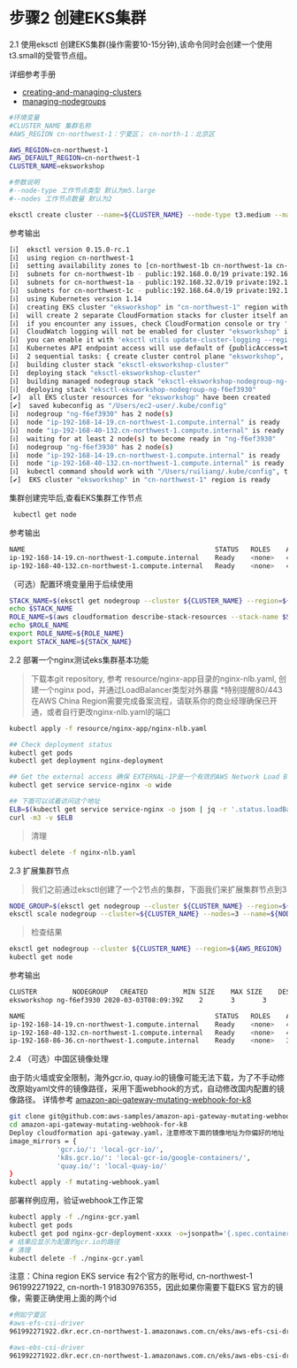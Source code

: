 # 步骤2 创建EKS集群

2.1 使用eksctl 创建EKS集群(操作需要10-15分钟),该命令同时会创建一个使用t3.small的受管节点组。

详细参考手册
* [creating-and-managing-clusters](https://eksctl.io/usage/creating-and-managing-clusters/)
* [managing-nodegroups](https://eksctl.io/usage/managing-nodegroups/)


 ```bash
 #环境变量
 #CLUSTER_NAME 集群名称
 #AWS_REGION cn-northwest-1：宁夏区； cn-north-1：北京区

 AWS_REGION=cn-northwest-1
 AWS_DEFAULT_REGION=cn-northwest-1
 CLUSTER_NAME=eksworkshop

 #参数说明
 #--node-type 工作节点类型 默认为m5.large
 #--nodes 工作节点数量 默认为2
 
 eksctl create cluster --name=${CLUSTER_NAME} --node-type t3.medium --managed --alb-ingress-access --region=${AWS_REGION}

 ```
 
参考输出
 ```bash
 [ℹ]  eksctl version 0.15.0-rc.1
 [ℹ]  using region cn-northwest-1
 [ℹ]  setting availability zones to [cn-northwest-1b cn-northwest-1a cn-northwest-1c]
 [ℹ]  subnets for cn-northwest-1b - public:192.168.0.0/19 private:192.168.96.0/19
 [ℹ]  subnets for cn-northwest-1a - public:192.168.32.0/19 private:192.168.128.0/19
 [ℹ]  subnets for cn-northwest-1c - public:192.168.64.0/19 private:192.168.160.0/19
 [ℹ]  using Kubernetes version 1.14
 [ℹ]  creating EKS cluster "eksworkshop" in "cn-northwest-1" region with managed nodes
 [ℹ]  will create 2 separate CloudFormation stacks for cluster itself and the initial managed nodegroup
 [ℹ]  if you encounter any issues, check CloudFormation console or try 'eksctl utils describe-stacks --region=cn-northwest-1 --cluster=eksworkshop'
 [ℹ]  CloudWatch logging will not be enabled for cluster "eksworkshop" in "cn-northwest-1"
 [ℹ]  you can enable it with 'eksctl utils update-cluster-logging --region=cn-northwest-1 --cluster=eksworkshop'
 [ℹ]  Kubernetes API endpoint access will use default of {publicAccess=true, privateAccess=false} for cluster "eksworkshop" in "cn-northwest-1"
 [ℹ]  2 sequential tasks: { create cluster control plane "eksworkshop", create managed nodegroup "ng-f6ef3930" }
 [ℹ]  building cluster stack "eksctl-eksworkshop-cluster"
 [ℹ]  deploying stack "eksctl-eksworkshop-cluster"
 [ℹ]  building managed nodegroup stack "eksctl-eksworkshop-nodegroup-ng-f6ef3930"
 [ℹ]  deploying stack "eksctl-eksworkshop-nodegroup-ng-f6ef3930"
 [✔]  all EKS cluster resources for "eksworkshop" have been created
 [✔]  saved kubeconfig as "/Users/ec2-user/.kube/config"
 [ℹ]  nodegroup "ng-f6ef3930" has 2 node(s)
 [ℹ]  node "ip-192-168-14-19.cn-northwest-1.compute.internal" is ready
 [ℹ]  node "ip-192-168-40-132.cn-northwest-1.compute.internal" is ready
 [ℹ]  waiting for at least 2 node(s) to become ready in "ng-f6ef3930"
 [ℹ]  nodegroup "ng-f6ef3930" has 2 node(s)
 [ℹ]  node "ip-192-168-14-19.cn-northwest-1.compute.internal" is ready
 [ℹ]  node "ip-192-168-40-132.cn-northwest-1.compute.internal" is ready
 [ℹ]  kubectl command should work with "/Users/ruiliang/.kube/config", try 'kubectl get nodes'
 [✔]  EKS cluster "eksworkshop" in "cn-northwest-1" region is ready

 ```

  集群创建完毕后,查看EKS集群工作节点
  ```bash
   kubectl get node
  ```
  
  参考输出
 ```bash
 NAME                                                STATUS   ROLES    AGE    VERSION
ip-192-168-14-19.cn-northwest-1.compute.internal    Ready    <none>   4d1h   v1.14.9-eks-1f0ca9
ip-192-168-40-132.cn-northwest-1.compute.internal   Ready    <none>   4d1h   v1.14.9-eks-1f0ca9

 ```

（可选）配置环境变量用于后续使用
```bash
STACK_NAME=$(eksctl get nodegroup --cluster ${CLUSTER_NAME} --region=${AWS_REGION} -o json | jq -r '.[].StackName')
echo $STACK_NAME
ROLE_NAME=$(aws cloudformation describe-stack-resources --stack-name $STACK_NAME --region=${AWS_REGION} | jq -r '.StackResources[] | select(.ResourceType=="AWS::IAM::Role") | .PhysicalResourceId')
echo $ROLE_NAME
export ROLE_NAME=${ROLE_NAME}
export STACK_NAME=${STACK_NAME}
```

2.2 部署一个nginx测试eks集群基本功能

> 下载本git repository, 参考 resource/nginx-app目录的nginx-nlb.yaml, 创建一个nginx pod，并通过LoadBalancer类型对外暴露
 *特别提醒80/443 在AWS China Region需要完成备案流程，请联系你的商业经理确保已开通，或者自行更改nginx-nlb.yaml的端口

```bash
kubectl apply -f resource/nginx-app/nginx-nlb.yaml 

## Check deployment status
kubectl get pods
kubectl get deployment nginx-deployment 

## Get the external access 确保 EXTERNAL-IP是一个有效的AWS Network Load Balancer的地址
kubectl get service service-nginx -o wide 

## 下面可以试着访问这个地址
ELB=$(kubectl get service service-nginx -o json | jq -r '.status.loadBalancer.ingress[].hostname')
curl -m3 -v $ELB
```

> 清理
```bash
kubectl delete -f nginx-nlb.yaml 
```

2.3 扩展集群节点
> 我们之前通过eksctl创建了一个2节点的集群，下面我们来扩展集群节点到3
```bash
NODE_GROUP=$(eksctl get nodegroup --cluster ${CLUSTER_NAME} --region=${AWS_REGION} -o json | jq -r '.[].Name')
eksctl scale nodegroup --cluster=${CLUSTER_NAME} --nodes=3 --name=${NODE_GROUP} --region=${AWS_REGION}
```
> 检查结果
```bash
eksctl get nodegroup --cluster ${CLUSTER_NAME} --region=${AWS_REGION}
kubectl get node
```

参考输出
```bash
CLUSTER			NODEGROUP	CREATED			MIN SIZE	MAX SIZE	DESIRED CAPACITY	INSTANCE TYPE	IMAGE ID
eksworkshop	ng-f6ef3930	2020-03-03T08:09:39Z	2		3		3			t3.medium

NAME                                                STATUS   ROLES    AGE    VERSION
ip-192-168-14-19.cn-northwest-1.compute.internal    Ready    <none>   4d1h   v1.14.9-eks-1f0ca9
ip-192-168-40-132.cn-northwest-1.compute.internal   Ready    <none>   4d1h   v1.14.9-eks-1f0ca9
ip-192-168-86-36.cn-northwest-1.compute.internal    Ready    <none>   3d4h   v1.14.9-eks-1f0ca9
```

2.4 （可选）中国区镜像处理

由于防火墙或安全限制，海外gcr.io, quay.io的镜像可能无法下载，为了不手动修改原始yaml文件的镜像路径，采用下面webhook的方式，自动修改国内配置的镜像路径。
详情参考 [amazon-api-gateway-mutating-webhook-for-k8](https://github.com/aws-samples/amazon-api-gateway-mutating-webhook-for-k8)
```bash
git clone git@github.com:aws-samples/amazon-api-gateway-mutating-webhook-for-k8.git
cd amazon-api-gateway-mutating-webhook-for-k8
Deploy cloudformation api-gateway.yaml，注意修改下面的镜像地址为你偏好的地址
image_mirrors = {
            'gcr.io/': 'local-gcr-io/',
            'k8s.gcr.io/': 'local-gcr-io/google-containers/',
            'quay.io/': 'local-quay-io/'
}
kubectl apply -f mutating-webhook.yaml
```

部署样例应用，验证webhook工作正常
```bash
kubectl apply -f ./nginx-gcr.yaml
kubectl get pods
kubectl get pod nginx-gcr-deployment-xxxx -o=jsonpath='{.spec.containers[0].image}'
# 结果应显示为配置的gcr.io的路径
# 清理
kubectl delete -f ./nginx-gcr.yaml
```

注意：China region EKS service 有2个官方的账号id, cn-northwest-1 961992271922, cn-north-1 91830976355，因此如果你需要下载EKS 官方的镜像，需要正确使用上面的两个id
```bash
#例如宁夏区
#aws-efs-csi-driver
961992271922.dkr.ecr.cn-northwest-1.amazonaws.com.cn/eks/aws-efs-csi-driver

#aws-ebs-csi-driver
961992271922.dkr.ecr.cn-northwest-1.amazonaws.com.cn/eks/aws-ebs-csi-driver
```

